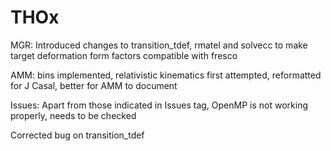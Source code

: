 # THOx

MGR: Introduced changes to transition_tdef, rmatel and solvecc to make target deformation form factors compatible with fresco

AMM: bins implemented, relativistic kinematics first attempted, reformatted for J Casal, better for AMM to document

Issues: Apart from those indicated in Issues tag, OpenMP is not working properly, needs to be checked

Corrected bug on transition_tdef
